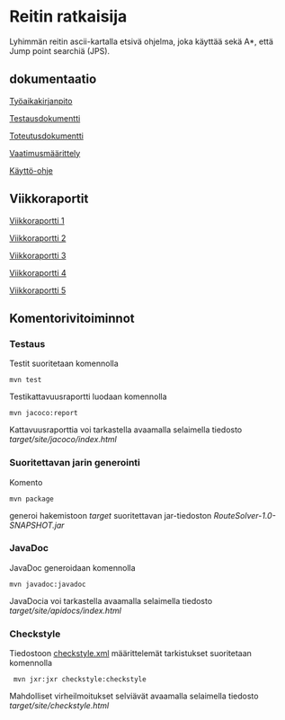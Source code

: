 ﻿# Reitin ratkaisija

Lyhimmän reitin ascii-kartalla etsivä ohjelma, joka käyttää sekä A*, että Jump point searchiä (JPS).

## dokumentaatio

[Työaikakirjanpito](https://github.com/Jhoneagle/RouteSolver/blob/master/documentation/tuntikirjanpito.md) 

[Testausdokumentti](https://github.com/Jhoneagle/RouteSolver/blob/master/documentation/testausdokumentti.md)

[Toteutusdokumentti](https://github.com/Jhoneagle/RouteSolver/blob/master/documentation/toteutusdokumentti.md)

[Vaatimusmäärittely](https://github.com/Jhoneagle/RouteSolver/blob/master/documentation/vaatimusmaarittely.md) 

[Käyttö-ohje](https://github.com/Jhoneagle/RouteSolver/blob/master/documentation/kayttoohje.md) 

## Viikkoraportit

[Viikkoraportti 1](https://github.com/Jhoneagle/RouteSolver/blob/master/documentation/raportit/viikko1.md)

[Viikkoraportti 2](https://github.com/Jhoneagle/RouteSolver/blob/master/documentation/raportit/viikko2.md)

[Viikkoraportti 3](https://github.com/Jhoneagle/RouteSolver/blob/master/documentation/raportit/viikko3.md)

[Viikkoraportti 4](https://github.com/Jhoneagle/RouteSolver/blob/master/documentation/raportit/viikko4.md)

[Viikkoraportti 5](https://github.com/Jhoneagle/RouteSolver/blob/master/documentation/raportit/viikko5.md)

## Komentorivitoiminnot

### Testaus

Testit suoritetaan komennolla

```
mvn test
```

Testikattavuusraportti luodaan komennolla

```
mvn jacoco:report
```

Kattavuusraporttia voi tarkastella avaamalla selaimella tiedosto _target/site/jacoco/index.html_

### Suoritettavan jarin generointi

Komento

```
mvn package
```

generoi hakemistoon _target_ suoritettavan jar-tiedoston _RouteSolver-1.0-SNAPSHOT.jar_

### JavaDoc

JavaDoc generoidaan komennolla

```
mvn javadoc:javadoc
```

JavaDocia voi tarkastella avaamalla selaimella tiedosto _target/site/apidocs/index.html_

### Checkstyle

Tiedostoon [checkstyle.xml](https://github.com/Jhoneagle/RouteSolver/blob/master/checkstyle.xml) määrittelemät tarkistukset suoritetaan komennolla

```
 mvn jxr:jxr checkstyle:checkstyle
```

Mahdolliset virheilmoitukset selviävät avaamalla selaimella tiedosto _target/site/checkstyle.html_
